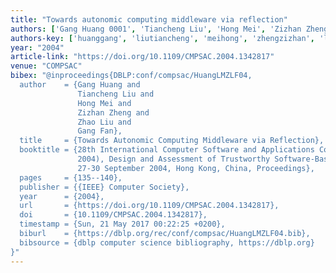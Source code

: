 ```yaml
---
title: "Towards autonomic computing middleware via reflection"
authors: ['Gang Huang 0001', 'Tiancheng Liu', 'Hong Mei', 'Zizhan Zheng', 'Zhao Liu', 'Gang Fan']
authors-key: ['huanggang', 'liutiancheng', 'meihong', 'zhengzizhan', 'liuzhao', 'fangang']
year: "2004"
article-link: "https://doi.org/10.1109/CMPSAC.2004.1342817"
venue: "COMPSAC"
bibex: "@inproceedings{DBLP:conf/compsac/HuangLMZLF04,
  author    = {Gang Huang and
               Tiancheng Liu and
               Hong Mei and
               Zizhan Zheng and
               Zhao Liu and
               Gang Fan},
  title     = {Towards Autonomic Computing Middleware via Reflection},
  booktitle = {28th International Computer Software and Applications Conference {(COMPSAC}
               2004), Design and Assessment of Trustworthy Software-Based Systems,
               27-30 September 2004, Hong Kong, China, Proceedings},
  pages     = {135--140},
  publisher = {{IEEE} Computer Society},
  year      = {2004},
  url       = {https://doi.org/10.1109/CMPSAC.2004.1342817},
  doi       = {10.1109/CMPSAC.2004.1342817},
  timestamp = {Sun, 21 May 2017 00:22:25 +0200},
  biburl    = {https://dblp.org/rec/conf/compsac/HuangLMZLF04.bib},
  bibsource = {dblp computer science bibliography, https://dblp.org}
}"
---
```

